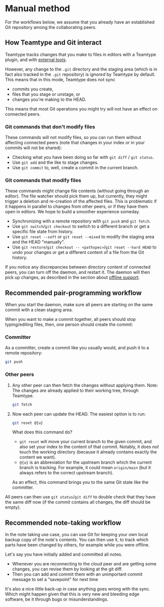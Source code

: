 <!--
SPDX-FileCopyrightText: 2025 blinry <mail@blinry.org>
SPDX-FileCopyrightText: 2025 zormit <nt4u@kpvn.de>

SPDX-License-Identifier: CC-BY-SA-4.0
-->

# Manual method

For the workflows below, we assume that you already have an established Git repository among the collaborating peers.

## How Teamtype and Git interact

Teamtype tracks changes that you make to files in editors with a Teamtype plugin, and with [external tools](file-events.md).

However, any change to the `.git` directory and the staging area (which is in fact also tracked in the `.git` repository) is *ignored* by Teamtype by default. This means that in this mode, Teamtype does not sync
- commits you create,
- files that you stage or unstage, or
- changes you're making to the HEAD.

This means that most Git operations you might try will not have an effect on connected peers.

### Git commands that don't modify files

These commands will not modify files, so you can run them without affecting connected peers (note that changes in your index or in your commits will not be shared):

- Checking what you have been doing so far with `git diff` / `git status`.
- Use `git add` and the like to stage changes.
- Use `git commit` to, well, create a commit in the current branch.

### Git commands that modify files

These commands might change file contents (without going through an editor). The file watcher should pick them up, but currently, they might trigger a deletion and re-creation of the affected files.
This is problematic if it happens in parallel to changes from other peers, or if they have them open in editors. We hope to build a smoother experience someday.

- Synchronizing with a remote repository with `git push` and `git fetch`.
- Use `git switch`/`git checkout` to switch to a different branch or get a specific file state from history.
- Use `git reset --soft` or `git reset --mixed` to modify the staging area and the HEAD "manually".
- Use `git restore`/`git checkout -- <pathspec>`/`git reset --hard HEAD` to undo your changes or get a different content of a file from the Git history.

If you notice any discrepancies between directory content of connected peers, you can turn off the daemon, and restart it. The daemon will then pick up changes, as described in the section about [offline support](offline-support.md).

## Recommended pair-programming workflow

When you start the daemon, make sure all peers are starting on the same commit with a clean staging area.

When you want to make a commit together, all peers should stop typing/editing files, then, *one* person should create the commit:

### Committer

As a committer, create a commit like you usually would, and push it to a remote repository:

```bash
git push
```

### Other peers

1. Any other peer can then fetch the changes without applying them. Note: The changes *are* already applied to their working tree, through Teamtype.

    ```bash
    git fetch
    ```

2. Now each peer can update the HEAD. The easiest option is to run:

    ```bash
    git reset @{u}
    ```

    What does this command do?

    - `git reset` will move your current branch to the given commit, and also set your index to the content of that commit. Notably, it does *not* touch the working directory (because it already contains exactly the content we want).
    - `@{u}` is an abbreviation for the upstream branch which the current branch is tracking. For example, it could mean `origin/main` (but it always refers to the correct upstream branch).

    As an effect, this command brings you to the same Git state like the committer.

All peers can then use `git status`/`git diff` to double check that they have the same diff now (if the commit contains all changes, the diff should be empty).

## Recommended note-taking workflow

In the note taking use case, you can use Git for keeping your own local backup copy of the note's contents. You can then use it, to track which parts have been changed by others, for example while you were offline.

Let's say you have initially added and committed all notes.
- Whenever you are reconnecting to the cloud peer and are getting some changes, you can revise them by looking at the git diff.
- Then you can add and commit them with an unimportant commit message to set a "savepoint" for next time

It's also a nice little back-up in case anything goes wrong with the sync. Which might happen given that this is very new and bleeding edge software, be it through bugs or misunderstandings.

